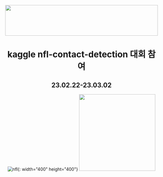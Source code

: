 <div align="center">

<img src="https://user-images.githubusercontent.com/103908794/222314882-9fe1ae73-0d39-4816-be45-5ca2f1617b7b.png" width="500" height="100"/>


  
  # kaggle  nfl-contact-detection 대회 참여  
  ## 23.02.22-23.03.02
  ![nfl](){: width="400" height="400"}
  <img src="https://user-images.githubusercontent.com/103908794/222314397-a46d1f5e-45d6-4e16-932a-69e72d1d8fb7.gif)" width="250" height="250"/>
  
</div>


